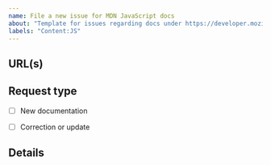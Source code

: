 ```yaml
---
name: File a new issue for MDN JavaScript docs
about: "Template for issues regarding docs under https://developer.mozilla.org/en-US/docs/Web/JavaScript"
labels: "Content:JS"
---
```


## URL(s)
<!-- Please include the URL of the page(s) you are seeing the problem on, if it concerns one or more specific pages -->


## Request type
<!-- Select the appropriate option -->
- [ ] New documentation
- [ ] Correction or update


## Details
<!-- Tell us about the issue you saw. A clear description, links, and screenshots help us fix it faster. -->


